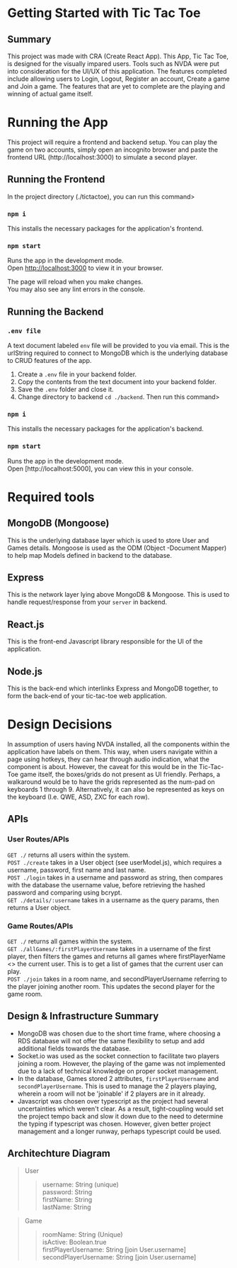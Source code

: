 # Getting Started with Tic Tac Toe

## Summary 
This project was made with CRA (Create React App). This App, Tic Tac Toe, is designed for the visually impared users. Tools such as NVDA were put into consideration for the UI/UX of this application. The features completed include allowing users to Login, Logout, Register an account, Create a game and Join a game. The features that are yet to complete are the playing and winning of actual game itself.

# Running the App

This project will require a frontend and backend setup. You can play the game on two accounts, simply open an incognito browser and paste the frontend URL (http://localhost:3000) to simulate a second player.
## Running the Frontend

In the project directory (./tictactoe), you can run this command>

### `npm i`

This installs the necessary packages for the application's frontend.
### `npm start`

Runs the app in the development mode.\
Open [http://localhost:3000](http://localhost:3000) to view it in your browser.

The page will reload when you make changes.\
You may also see any lint errors in the console.

## Running the Backend

### `.env file`

A text document labeled `env` file will be provided to you via email. This is the urlString required to connect to MongoDB which is the underlying database to CRUD features of the app.

1. Create a `.env` file in your backend folder.
2. Copy the contents from the text document into your backend folder.
3. Save the `.env` folder and close it.
4. Change directory to backend `cd ./backend`. Then run this command>
### `npm i`

This installs the necessary packages for the application's backend.

### `npm start`

Runs the app in the development mode.\
Open [http://localhost:5000], you can view this in your console.

# Required tools

## MongoDB (Mongoose)
This is the underlying database layer which is used to store User and Games details. Mongoose is used as the ODM (Object -Document Mapper) to help map Models defined in backend to the database. 

## Express
This is the network layer lying above MongoDB & Mongoose. This is used to handle request/response from your `server` in backend. 

## React.js
This is the front-end Javascript library responsible for the UI of the application.

## Node.js
This is the back-end which interlinks Express and MongoDB together, to form the back-end of your tic-tac-toe web application.

# Design Decisions
In assumption of users having NVDA installed, all the components within the application have labels on them. This way, when users navigate within a page using hotkeys, they can hear through audio indication, what the component is about. However, the caveat for this would be in the Tic-Tac-Toe game itself, the boxes/grids do not present as UI friendly. Perhaps, a walkaround would be to have the grids represented as the num-pad on keyboards 1 through 9. Alternatively, it can also be represented as keys on the keyboard (I.e. QWE, ASD, ZXC for each row).

## APIs

### User Routes/APIs
`GET ./` returns all users within the system.\
`POST ./create` takes in a User object (see userModel.js), which requires a username, password, first name and last name.\
`POST ./login` takes in a username and password as string, then compares with the database the username value, before retrieving the hashed password and comparing using bcrypt.\
`GET ./details/:username` takes in a username as the query params, then returns a User object.

### Game Routes/APIs
`GET ./` returns all games within the system.\
`GET ./allGames/:firstPlayerUsername` takes in a username of the first player, then filters the games and returns all games where firstPlayerName <> the current user. This is to get a list of games that the current user can play.\
`POST ./join` takes in a room name, and secondPlayerUsername referring to the player joining another room. This updates the second player for the game room.


## Design & Infrastructure Summary
- MongoDB was chosen due to the short time frame, where choosing a RDS database will not offer the same flexibility to setup and add additional fields towards the database. 
- Socket.io was used as the socket connection to facilitate two players joining a room. However, the playing of the game was not implemented due to a lack of technical knowledge on proper socket management.
- In the database, Games stored 2 attributes, `firstPlayerUsername` and `secondPlayerUsername`. This is used to manage the 2 players playing, wherein a room will not be 'joinable' if 2 players are in it already.
- Javascript was chosen over typescript as the project had several uncertainties which weren't clear. As a result, tight-coupling would set the project tempo back and slow it down due to the need to determine the typing if typescript was chosen. However, given better project management and a longer runway, perhaps typescript could be used.

## Architechture Diagram
 > User
  >> username: String (unique)\
  >> password: String\
  >> firstName: String\
  >> lastName: String

 > Game
  >> roomName: String (Unique)\
  >> isActive: Boolean.true\
  >> firstPlayerUsername: String [join User.username]\
  >> secondPlayerUsername: String [join User.username]
